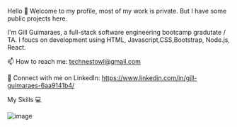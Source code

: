 Hello 👋 Welcome to my profile, most of my work is private. But I have some public projects here.


I'm Gill Guimaraes, a full-stack software engineering bootcamp gradutate / TA.
I foucs on development using HTML, Javascript,CSS,Bootstrap, Node.js, React.



<!-- 🌱 I’m currently working as a TA for DigitalCrafts Bootcamp -->

📫 How to reach me: technestowl@gmail.com

🔑 Connect with me on LinkedIn: https://www.linkedin.com/in/gill-guimaraes-6aa9141b4/

My Skills 💻

![image](https://user-images.githubusercontent.com/63368519/139105444-f27a2fd6-94ae-4ea9-901c-50be6f3414cd.png)



           

<!--
**TechNestOwl/TechNestOwl** is a ✨ _special_ ✨ repository because its `README.md` (this file) appears on your GitHub profile.

Here are some ideas to get you started:

- 🔭 I’m currently working on ...
- 🌱 I’m currently learning ...
- 👯 I’m looking to collaborate on ...
- 🤔 I’m looking for help with ...
- 💬 Ask me about ...
- 📫 How to reach me: ...
- 😄 Pronouns: ...
- ⚡ Fun fact: ...
-->
